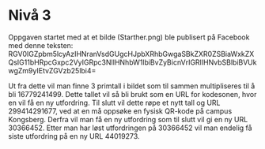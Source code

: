 # Nivå 3

Oppgaven startet med at et bilde (Starther.png) ble publisert på Facebook med denne teksten:
RGV0IGZpbm5lcyAzIHNranVsdGUgcHJpbXRhbGwgaSBkZXR0ZSBiaWxkZXQsIG11bHRpcGxpc2VyIGRpc3NlIHNhbW1lbiBvZyBicnVrIGRlIHNvbSBlbiBVUkwgZm9yIEtvZGVzb25lbi4=

Ut fra dette vil man finne 3 primtall i bildet som til sammen multipliseres til å bli 16779241499. Dette tallet vil så bli brukt som en URL for kodesonen, hvor en vil få en ny utfordring. Til slutt vil dette røpe et nytt tall og URL 299414291677, ved at en må oppsøke en fysisk QR-kode på campus Kongsberg. Derfra vil man få en ny utfordring som til slutt vil gi en ny URL 30366452. Etter man har løst utfordringen på 30366452 vil man endelig få siste utfordring på en ny URL 44019273.

